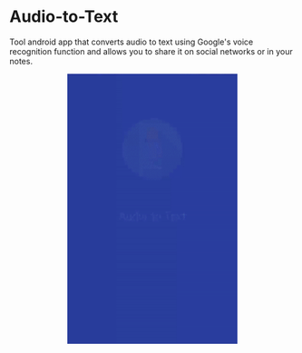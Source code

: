 # Audio-to-Text
Tool android app that converts audio to text using Google's voice recognition function and allows you to share it on social networks or in your notes.
<br>
<p align="center">
  <img src="readme/audio-to-text.gif" width="300">
</p>
